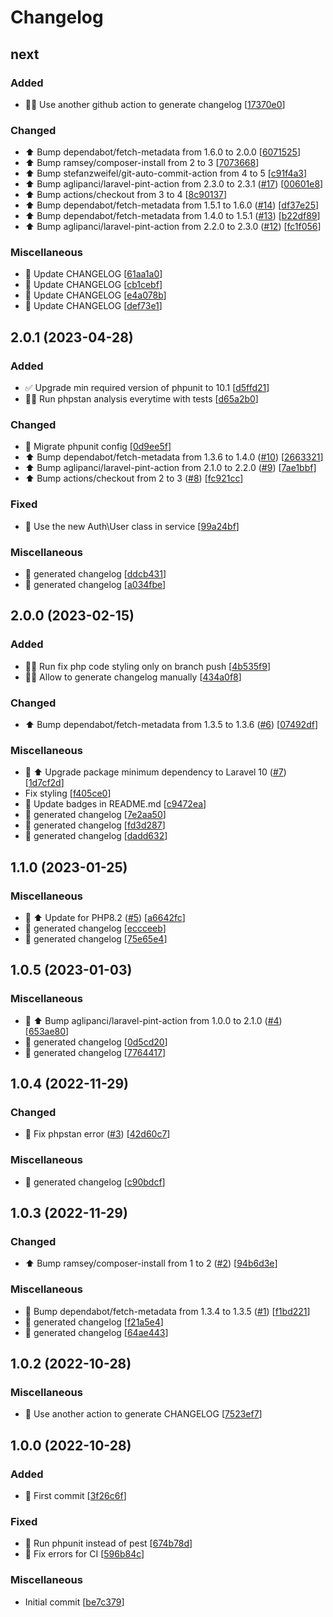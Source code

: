 # Changelog

<a name="next"></a>
## next

### Added

- 👷‍♂️ Use another github action to generate changelog [[17370e0](https://github.com/wijourdil/ntfy-notification-channel/commit/17370e0a6069b76081ea77e79c75d34ebb016f03)]

### Changed

- ⬆️ Bump dependabot/fetch-metadata from 1.6.0 to 2.0.0 [[6071525](https://github.com/wijourdil/ntfy-notification-channel/commit/60715259a8b73dfcee5b2d35cae35ecb24bbaa4f)]
- ⬆️ Bump ramsey/composer-install from 2 to 3 [[7073668](https://github.com/wijourdil/ntfy-notification-channel/commit/70736688be27fddbfbbab620b4ee0119790cb4bb)]
- ⬆️ Bump stefanzweifel/git-auto-commit-action from 4 to 5 [[c91f4a3](https://github.com/wijourdil/ntfy-notification-channel/commit/c91f4a3667ee1295d91c79ee39b1d8101e256571)]
- ⬆️ Bump aglipanci/laravel-pint-action from 2.3.0 to 2.3.1 ([#17](https://github.com/wijourdil/ntfy-notification-channel/issues/17)) [[00601e8](https://github.com/wijourdil/ntfy-notification-channel/commit/00601e81d60c6d8f910b80faa6a8835b7a5edb03)]
- ⬆️ Bump actions/checkout from 3 to 4 [[8c90137](https://github.com/wijourdil/ntfy-notification-channel/commit/8c90137173e6e111667727beadceaa5187a490ca)]
- ⬆️ Bump dependabot/fetch-metadata from 1.5.1 to 1.6.0 ([#14](https://github.com/wijourdil/ntfy-notification-channel/issues/14)) [[df37e25](https://github.com/wijourdil/ntfy-notification-channel/commit/df37e252a5fd734ea52908189a8a776e9d513200)]
- ⬆️ Bump dependabot/fetch-metadata from 1.4.0 to 1.5.1 ([#13](https://github.com/wijourdil/ntfy-notification-channel/issues/13)) [[b22df89](https://github.com/wijourdil/ntfy-notification-channel/commit/b22df89b72117af40af061429fb1c0984ddf7da8)]
- ⬆️ Bump aglipanci/laravel-pint-action from 2.2.0 to 2.3.0 ([#12](https://github.com/wijourdil/ntfy-notification-channel/issues/12)) [[fc1f056](https://github.com/wijourdil/ntfy-notification-channel/commit/fc1f05641db414fad3d7f1076f33c811dcaa2050)]

### Miscellaneous

- 📝 Update CHANGELOG [[61aa1a0](https://github.com/wijourdil/ntfy-notification-channel/commit/61aa1a014bf03a3cca8f0dad399f5fed70d49b78)]
- 📝 Update CHANGELOG [[cb1cebf](https://github.com/wijourdil/ntfy-notification-channel/commit/cb1cebf7566ababde751cda5f167d5d6cb1ccbc0)]
- 📝 Update CHANGELOG [[e4a078b](https://github.com/wijourdil/ntfy-notification-channel/commit/e4a078b50555e57b5481856993935ac702b8e7d3)]
- 📝 Update CHANGELOG [[def73e1](https://github.com/wijourdil/ntfy-notification-channel/commit/def73e1e424eaacd0d3bf30e8e26d2c8d064b208)]


<a name="2.0.1"></a>
## 2.0.1 (2023-04-28)

### Added

- ✅ Upgrade min required version of phpunit to 10.1 [[d5ffd21](https://github.com/wijourdil/ntfy-notification-channel/commit/d5ffd2183912d4549c624923df78345b9a148b46)]
- 👷‍♂️ Run phpstan analysis everytime with tests [[d65a2b0](https://github.com/wijourdil/ntfy-notification-channel/commit/d65a2b08549887c20856a71f8b8a160dc8b8695c)]

### Changed

- 🔧 Migrate phpunit config [[0d9ee5f](https://github.com/wijourdil/ntfy-notification-channel/commit/0d9ee5f5b7b486c798a45bdb0ba71e97ed9a5bb9)]
- ⬆️ Bump dependabot/fetch-metadata from 1.3.6 to 1.4.0 ([#10](https://github.com/wijourdil/ntfy-notification-channel/issues/10)) [[2663321](https://github.com/wijourdil/ntfy-notification-channel/commit/2663321a9ba88f8b7da23731da40d9861a66e2d6)]
- ⬆️ Bump aglipanci/laravel-pint-action from 2.1.0 to 2.2.0 ([#9](https://github.com/wijourdil/ntfy-notification-channel/issues/9)) [[7ae1bbf](https://github.com/wijourdil/ntfy-notification-channel/commit/7ae1bbf19b639e73bd0e344fa602a8b8fcfd9712)]
- ⬆️ Bump actions/checkout from 2 to 3 ([#8](https://github.com/wijourdil/ntfy-notification-channel/issues/8)) [[fc921cc](https://github.com/wijourdil/ntfy-notification-channel/commit/fc921cc8e056dec80d70a650838d44ae853d99c3)]

### Fixed

- 🐛 Use the new Auth\User class in service [[99a24bf](https://github.com/wijourdil/ntfy-notification-channel/commit/99a24bf4db80e89602986b8ae1b2351bfc4789f8)]

### Miscellaneous

- 📝 generated changelog [[ddcb431](https://github.com/wijourdil/ntfy-notification-channel/commit/ddcb4316307e2b30e87310c0830af99fb1f1792a)]
- 📝 generated changelog [[a034fbe](https://github.com/wijourdil/ntfy-notification-channel/commit/a034fbe9f0badd2060891435def83ab68d5f89a5)]


<a name="2.0.0"></a>
## 2.0.0 (2023-02-15)

### Added

- 👷‍♂️ Run fix php code styling only on branch push [[4b535f9](https://github.com/wijourdil/ntfy-notification-channel/commit/4b535f940178e98e03e13e658ce98228f9b12e31)]
- 👷‍♂️ Allow to generate changelog manually [[434a0f8](https://github.com/wijourdil/ntfy-notification-channel/commit/434a0f8bf23e611708c35fc18d6940fba8330c56)]

### Changed

- ⬆️ Bump dependabot/fetch-metadata from 1.3.5 to 1.3.6 ([#6](https://github.com/wijourdil/ntfy-notification-channel/issues/6)) [[07492df](https://github.com/wijourdil/ntfy-notification-channel/commit/07492dfefe5311e2b621ab5c055f75d70d6fe83b)]

### Miscellaneous

- 🔀 ⬆️ Upgrade package minimum dependency to Laravel 10 ([#7](https://github.com/wijourdil/ntfy-notification-channel/issues/7)) [[1d7cf2d](https://github.com/wijourdil/ntfy-notification-channel/commit/1d7cf2d17a4421c0b2a221f7967dabca08fff178)]
-  Fix styling [[f405ce0](https://github.com/wijourdil/ntfy-notification-channel/commit/f405ce09b6dd852a053e948c41cc089a91b3465c)]
- 📝 Update badges in README.md [[c9472ea](https://github.com/wijourdil/ntfy-notification-channel/commit/c9472ea60c333c4ce3c7837de83fda8690f9d146)]
- 📝 generated changelog [[7e2aa50](https://github.com/wijourdil/ntfy-notification-channel/commit/7e2aa50ea3d325efe1fc0bc8ead64c510177f1e2)]
- 📝 generated changelog [[fd3d287](https://github.com/wijourdil/ntfy-notification-channel/commit/fd3d28754800cb0a9735b25ca161c03271b4f805)]
- 📝 generated changelog [[dadd632](https://github.com/wijourdil/ntfy-notification-channel/commit/dadd6322a37cee564d5d5286fa2e30d355892b90)]


<a name="1.1.0"></a>
## 1.1.0 (2023-01-25)

### Miscellaneous

- 🔀 ⬆️ Update for PHP8.2 ([#5](https://github.com/wijourdil/ntfy-notification-channel/issues/5)) [[a6642fc](https://github.com/wijourdil/ntfy-notification-channel/commit/a6642fc0746c2b00676583845a1f2a69eb3b0564)]
- 📝 generated changelog [[eccceeb](https://github.com/wijourdil/ntfy-notification-channel/commit/eccceebf114e4b4ab63f96e6950d8032e3d1d3f0)]
- 📝 generated changelog [[75e65e4](https://github.com/wijourdil/ntfy-notification-channel/commit/75e65e4af22598c42070ab91faf9612792d6bde5)]


<a name="1.0.5"></a>
## 1.0.5 (2023-01-03)

### Miscellaneous

- 🔀 ⬆️ Bump aglipanci/laravel-pint-action from 1.0.0 to 2.1.0 ([#4](https://github.com/wijourdil/ntfy-notification-channel/issues/4)) [[653ae80](https://github.com/wijourdil/ntfy-notification-channel/commit/653ae80f50ef25b279979eb8e51c83dcfdd63162)]
- 📝 generated changelog [[0d5cd20](https://github.com/wijourdil/ntfy-notification-channel/commit/0d5cd20912c4f73620cc5eea96f8adf81598a026)]
- 📝 generated changelog [[7764417](https://github.com/wijourdil/ntfy-notification-channel/commit/7764417ed5972e1b9613f05867abe8892f67396f)]


<a name="1.0.4"></a>
## 1.0.4 (2022-11-29)

### Changed

- 🚨 Fix phpstan error ([#3](https://github.com/wijourdil/ntfy-notification-channel/issues/3)) [[42d60c7](https://github.com/wijourdil/ntfy-notification-channel/commit/42d60c77ea96b2204c856c8ad5b42d7f1a5c3baf)]

### Miscellaneous

- 📝 generated changelog [[c90bdcf](https://github.com/wijourdil/ntfy-notification-channel/commit/c90bdcf0457747af80b1ded929f8103a09171cd3)]


<a name="1.0.3"></a>
## 1.0.3 (2022-11-29)

### Changed

- ⬆️ Bump ramsey/composer-install from 1 to 2 ([#2](https://github.com/wijourdil/ntfy-notification-channel/issues/2)) [[94b6d3e](https://github.com/wijourdil/ntfy-notification-channel/commit/94b6d3eab7b7746bdf56c4b83e32be2e595b8990)]

### Miscellaneous

-  👷 Bump dependabot/fetch-metadata from 1.3.4 to 1.3.5 ([#1](https://github.com/wijourdil/ntfy-notification-channel/issues/1)) [[f1bd221](https://github.com/wijourdil/ntfy-notification-channel/commit/f1bd22162ab929f6e07bcfafcd14831d49235227)]
- 📝 generated changelog [[f21a5e4](https://github.com/wijourdil/ntfy-notification-channel/commit/f21a5e480ed91410f43d8345c204cd0371290856)]
- 📝 generated changelog [[64ae443](https://github.com/wijourdil/ntfy-notification-channel/commit/64ae443d88f0724b6325e2d18a49dc057e29dc19)]


<a name="1.0.2"></a>
## 1.0.2 (2022-10-28)

### Miscellaneous

-  👷 Use another action to generate CHANGELOG [[7523ef7](https://github.com/wijourdil/ntfy-notification-channel/commit/7523ef7f1bf26fd12f231054176e5fb2ab807485)]


<a name="1.0.0"></a>
## 1.0.0 (2022-10-28)

### Added

- 🎉 First commit [[3f26c6f](https://github.com/wijourdil/ntfy-notification-channel/commit/3f26c6f9472e64807fbecf4f60a10794a79eee82)]

### Fixed

- 💚 Run phpunit instead of pest [[674b78d](https://github.com/wijourdil/ntfy-notification-channel/commit/674b78dba78fb6dc807a5ff03f38f3c090c3fe4b)]
- 🐛 Fix errors for CI [[596b84c](https://github.com/wijourdil/ntfy-notification-channel/commit/596b84cca5e6b6e6c0ae01a282d30bc144e0f6e5)]

### Miscellaneous

-  Initial commit [[be7c379](https://github.com/wijourdil/ntfy-notification-channel/commit/be7c379f384fd85dccdfde25ebad9cd01e65b0fd)]


